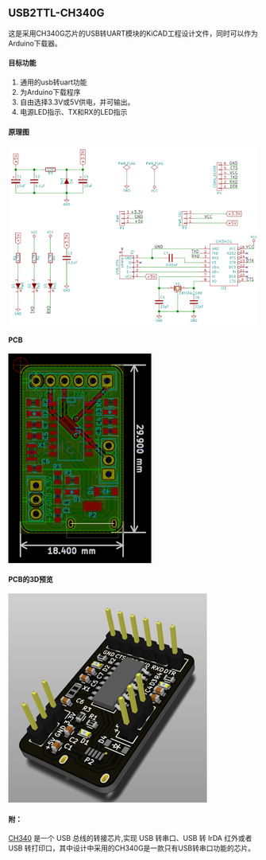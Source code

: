 ## USB2TTL-CH340G

这是采用CH340G芯片的USB转UART模块的KiCAD工程设计文件，同时可以作为Arduino下载器。

#### 目标功能

1. 通用的usb转uart功能
2. 为Arduino下载程序
3. 自由选择3.3V或5V供电，并可输出。
4. 电源LED指示、TX和RX的LED指示

#### 原理图

![sch](img/sch.png)

#### PCB

![pcb](img/pcb.png)

#### PCB的3D预览

![sch](img/preview.png)

#### 附：

[CH340](http://www.wch.cn/product/CH340.html) 是一个 USB 总线的转接芯片,实现 USB 转串口、USB 转 IrDA 红外或者 USB 转打印口，其中设计中采用的CH340G是一款只有USB转串口功能的芯片。